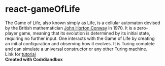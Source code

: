 # react-gameOfLife

The Game of Life, also known simply as Life, is a cellular automaton devised by the British mathematician <a href="https://en.wikipedia.org/wiki/John_Horton_Conway">John Horton Conway</a> in 1970. It is a zero-player game, meaning that its evolution is determined by its initial state, requiring no further input. One interacts with the Game of Life by creating an initial configuration and observing how it evolves. It is Turing complete and can simulate a universal constructor or any other Turing machine.<br>
Link for <a href="https://www.freecodecamp.org/news/create-gameoflife-with-react-in-one-hour-8e686a410174/" target="_blank">tutorial</a>
<br>
**Created with CodeSandbox**
